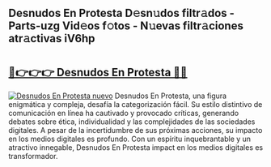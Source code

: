 ## Desnudos En Protesta D𝚎sn𝚞dos filtr𝚊dos - Parts-uzg Vid𝚎os f𝚘tos - N𝚞evas filtr𝚊ciones atr𝚊ctivas iV6hp

# <h2><a href="http://mb3mxe.tromn.icu/?c=Desnudos+En+Protesta">🔗👉👉👉 Desnudos En Protesta 🔗🔗</a></h2>

[![Desnudos En Protesta nuevo](https://i.imgur.com/pEAQMta.gif)](http://mb3mxe.tromn.icu/?c=Desnudos+En+Protesta)
Desnudos En Protesta, una figura enigmática y compleja, desafía la categorización fácil. Su estilo distintivo de comunicación en línea ha cautivado y provocado críticas, generando debates sobre ética, individualidad y las complejidades de las sociedades digitales. A pesar de la incertidumbre de sus próximas acciones, su impacto en los medios digitales es profundo. Con un espíritu inquebrantable y un atractivo innegable, Desnudos En Protesta impact en los medios digitales es transformador.
